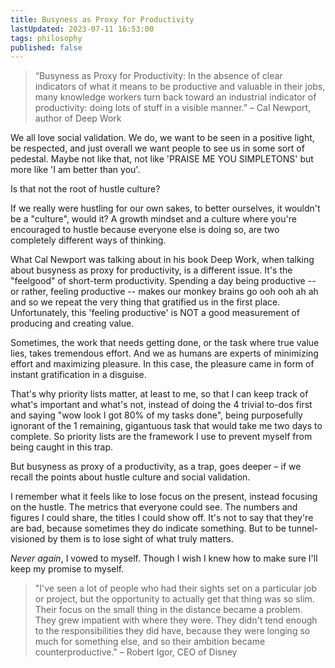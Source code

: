 ```yaml
---
title: Busyness as Proxy for Productivity
lastUpdated: 2023-07-11 16:53:00
tags: philosophy
published: false
---
```

> “Busyness as Proxy for Productivity: In the absence of clear indicators of what it means to be productive and valuable in their jobs, many knowledge workers turn back toward an industrial indicator of productivity: doing lots of stuff in a visible manner.” – Cal Newport, author of Deep Work

We all love social validation. We do, we want to be seen in a positive light, be respected, and just overall we want people to see us in some sort of pedestal. Maybe not like that, not like 'PRAISE ME YOU SIMPLETONS' but more like 'I am better than you'.

Is that not the root of hustle culture? 

If we really were hustling for our own sakes, to better ourselves, it wouldn't be a "culture", would it? A growth mindset and a culture where you're encouraged to hustle because everyone else is doing so, are two completely different ways of thinking.

What Cal Newport was talking about in his book Deep Work, when talking about busyness as proxy for productivity, is a different issue. It's the "feelgood" of short-term productivity. Spending a day being productive -- or rather, feeling productive -- makes our monkey brains go ooh ooh ah ah and so we repeat the very thing that gratified us in the first place. Unfortunately, this 'feeling productive' is NOT a good measurement of producing and creating value. 

Sometimes, the work that needs getting done, or the task where true value lies, takes tremendous effort. And we as humans are experts of minimizing effort and maximizing pleasure. In this case, the pleasure came in form of instant gratification in a disguise.

That's why priority lists matter, at least to me, so that I can keep track of what's important and what's not, instead of doing the 4 trivial to-dos first and saying "wow look I got 80% of my tasks done", being purposefully ignorant of the 1 remaining, gigantuous task that would take me two days to complete. So priority lists are the framework I use to prevent myself from being caught in this trap.

But busyness as proxy of a productivity, as a trap, goes deeper – if we recall the points about hustle culture and social validation.

I remember what it feels like to lose focus on the present, instead focusing on the hustle. The metrics that everyone could see. The numbers and figures I could share, the titles I could show off. It's not to say that they're are bad, because sometimes they do indicate something. But to be tunnel-visioned by them is to lose sight of what truly matters. 

*Never again*, I vowed to myself. Though I wish I knew how to make sure I'll keep my promise to myself.

>"I've seen a lot of people who had their sights set on a particular job or project, but the opportunity to actually get that thing was so slim. Their focus on the small thing in the distance became a problem. They grew impatient with where they were. They didn't tend enough to the responsibilities they did have, because they were longing so much for something else, and so their ambition became counterproductive." – Robert Igor, CEO of Disney 